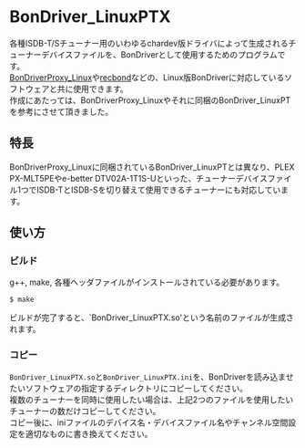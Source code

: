 # BonDriver_LinuxPTX

各種ISDB-T/Sチューナー用のいわゆるchardev版ドライバによって生成されるチューナーデバイスファイルを、BonDriverとして使用するためのプログラムです。  
[BonDriverProxy_Linux](https://github.com/u-n-k-n-o-w-n/BonDriverProxy_Linux)や[recbond](https://github.com/dogeel/recbond)などの、Linux版BonDriverに対応しているソフトウェアと共に使用できます。  
作成にあたっては、BonDriverProxy_Linuxやそれに同梱のBonDriver_LinuxPTを参考にさせて頂きました。

## 特長

BonDriverProxy_Linuxに同梱されているBonDriver_LinuxPTとは異なり、PLEX PX-MLT5PEやe-better DTV02A-1T1S-Uといった、チューナーデバイスファイル1つでISDB-TとISDB-Sを切り替えて使用できるチューナーにも対応しています。

## 使い方

### ビルド

g++, make, 各種ヘッダファイルがインストールされている必要があります。

	$ make

ビルドが完了すると、`BonDriver_LinuxPTX.so'という名前のファイルが生成されます。

### コピー

`BonDriver_LinuxPTX.so`と`BonDriver_LinuxPTX.ini`を、BonDriverを読み込ませたいソフトウェアの指定するディレクトリにコピーしてください。  
複数のチューナーを同時に使用したい場合は、上記2つのファイルを使用したいチューナーの数だけコピーしてください。  
コピー後に、iniファイルのデバイス名・デバイスファイル名やチャンネル空間設定を適切なものに書き換えてください。
